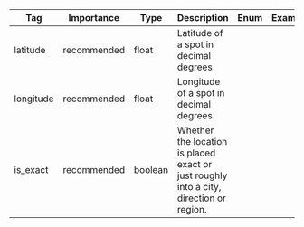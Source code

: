 | Tag        | Importance   | Type    | Description                                                                 | Enum | Example |
|------------|--------------|---------|-----------------------------------------------------------------------------|------|---------|
| latitude   | recommended  | float   | Latitude of a spot in decimal degrees                                       |      |         |
| longitude  | recommended  | float   | Longitude of a spot in decimal degrees                                      |      |         |
| is_exact   | recommended  | boolean | Whether the location is placed exact or just roughly into a city, direction or region. |      |         |
